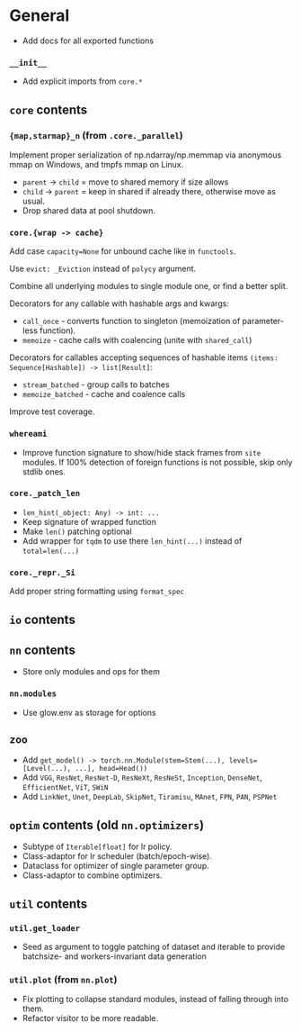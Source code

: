 # General

- Add docs for all exported functions

### `__init__`

- Add explicit imports from `core.*`

## `core` contents

### `{map,starmap}_n` (from `.core._parallel`)

Implement proper serialization of np.ndarray/np.memmap via anonymous mmap on Windows, and tmpfs mmap on Linux.

- `parent` -> `child` = move to shared memory if size allows
- `child` -> `parent` = keep in shared if already there, otherwise move as usual.
- Drop shared data at pool shutdown.

### `core.{wrap -> cache}`

Add case `capacity=None` for unbound cache like in `functools`.

Use `evict: _Eviction` instead of `polycy` argument.

Combine all underlying modules to single module one, or find a better split.

Decorators for any callable with hashable args and kwargs:

- `call_once` - converts function to singleton (memoization of parameter-less function).
- `memoize` - cache calls with coalencing (unite with `shared_call`)

Decorators for callables accepting sequences of hashable items `(items: Sequence[Hashable]) -> list[Result]`:

- `stream_batched` - group calls to batches
- `memoize_batched` - cache and coalence calls

Improve test coverage.

### `whereami`

- Improve function signature to show/hide stack frames from `site` modules.
  If 100% detection of foreign functions is not possible, skip only stdlib ones.

### `core._patch_len`

- `len_hint(_object: Any) -> int: ...`
- Keep signature of wrapped function
- Make `len()` patching optional
- Add wrapper for `tqdm` to use there `len_hint(...)` instead of `total=len(...)`

### `core._repr._Si`

Add proper string formatting using `format_spec`

## `io` contents

## `nn` contents

- Store only modules and ops for them

### `nn.modules`

- Use glow.env as storage for options

## `zoo`

- Add `get_model() -> torch.nn.Module(stem=Stem(...), levels=[Level(...), ...], head=Head())`
- Add `VGG`, `ResNet`, `ResNet-D`, `ResNeXt`, `ResNeSt`, `Inception`, `DenseNet`, `EfficientNet`, `ViT`, `SWiN`
- Add `LinkNet`, `Unet`, `DeepLab`, `SkipNet`, `Tiramisu`, `MAnet`, `FPN`, `PAN`, `PSPNet`

## `optim` contents (old `nn.optimizers`)

- Subtype of `Iterable[float]` for lr policy.
- Class-adaptor for lr scheduler (batch/epoch-wise).
- Dataclass for optimizer of single parameter group.
- Class-adaptor to combine optimizers.

## `util` contents

### `util.get_loader`

- Seed as argument to toggle patching of dataset and iterable to provide batchsize- and workers-invariant data generation

### `util.plot` (from `nn.plot`)

- Fix plotting to collapse standard modules, instead of falling through into them.
- Refactor visitor to be more readable.
